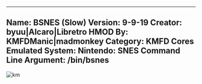 -----------------------
Name: BSNES (Slow)
Version: 9-9-19
Creator: byuu|Alcaro|Libretro
HMOD By: KMFDManic|madmonkey
Category: KMFD Cores
Emulated System: Nintendo: SNES
Command Line Argument: /bin/bsnes
-----------------------
![km](https://i.imgur.com/at8FjsZ.png)
